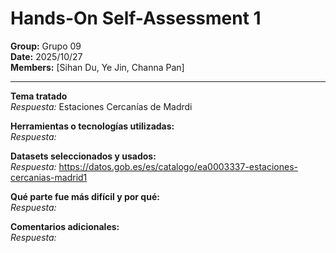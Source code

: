 # Hands-On Self-Assessment 1

**Group:** Grupo 09  
**Date:** 2025/10/27  
**Members:** [Sihan Du, Ye Jin, Channa Pan]

---

**Tema tratado**  
_Respuesta:_ Estaciones Cercanías de Madrdi

**Herramientas o tecnologías utilizadas:**  
_Respuesta:_

**Datasets seleccionados y usados:**  
_Respuesta:_ https://datos.gob.es/es/catalogo/ea0003337-estaciones-cercanias-madrid1

**Qué parte fue más difícil y por qué:**  
_Respuesta:_

**Comentarios adicionales:**  
_Respuesta:_
